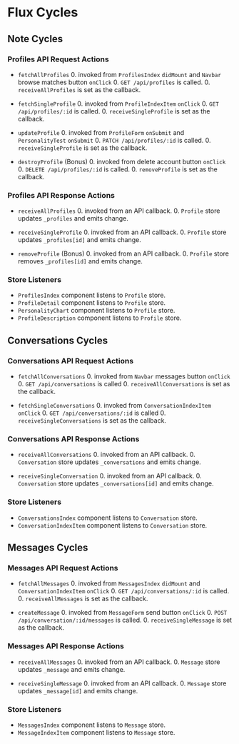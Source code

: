 # Flux Cycles

<!-- Flux loops are organized by data type. Under each data type, there may
be sub-categories, and each action is listed with the sequence of events
that result from its invocation, ending with the API or store. Finally,
store listeners are listed at the end.

You should be able to use this document trace an **action** starting
with where it was invoked, through the **API**/**store** involved, and
finally to the **components** that update as a result. This is important
because once you start implementing your flux loops, that's precisely
what you'll need to do. -->


## Note Cycles

### Profiles API Request Actions

* `fetchAllProfiles`
  0. invoked from `ProfilesIndex` `didMount` and `Navbar` browse matches button `onClick`
  0. `GET /api/profiles` is called.
  0. `receiveAllProfiles` is set as the callback.

* `fetchSingleProfile`
  0. invoked from `ProfileIndexItem` `onClick`
  0. `GET /api/profiles/:id` is called.
  0. `receiveSingleProfile` is set as the callback.

* `updateProfile`
  0. invoked from `ProfileForm` `onSubmit` and `PersonalityTest` `onSubmit`
  0. `PATCH /api/profiles/:id` is called.
  0. `receiveSingleProfile` is set as the callback.

* `destroyProfile` (Bonus)
  0. invoked from delete account button `onClick`
  0. `DELETE /api/profiles/:id` is called.
  0. `removeProfile` is set as the callback.

### Profiles API Response Actions

* `receiveAllProfiles`
  0. invoked from an API callback.
  0. `Profile` store updates `_profiles` and emits change.

* `receiveSingleProfile`
  0. invoked from an API callback.
  0. `Profile` store updates `_profiles[id]` and emits change.

* `removeProfile` (Bonus)
  0. invoked from an API callback.
  0. `Profile` store removes `_profiles[id]` and emits change.

### Store Listeners

* `ProfilesIndex` component listens to `Profile` store.
* `ProfileDetail` component listens to `Profile` store.
* `PersonalityChart` component listens to `Profile` store.
* `ProfileDescription` component listens to `Profile` store.

## Conversations Cycles

### Conversations API Request Actions

* `fetchAllConversations`
  0. invoked from `Navbar` messages button `onClick`
  0. `GET /api/conversations` is called
  0. `receiveAllConversations` is set as the callback.

* `fetchSingleConversations`
  0. invoked from `ConversationIndexItem` `onClick`
  0. `GET /api/conversations/:id` is called
  0. `receiveSingleConversations` is set as the callback.

### Conversations API Response Actions
* `receiveAllConversations`
  0. invoked from an API callback.
  0. `Conversation` store updates `_conversations` and emits change.

* `receiveSingleConversation`
  0. invoked from an API callback.
  0. `Conversation` store updates `_conversations[id]` and emits change.

### Store Listeners
* `ConversationsIndex` component listens to `Conversation` store.
* `ConversationIndexItem` component listens to `Conversation` store.

## Messages Cycles

### Messages API Request Actions

* `fetchAllMessages`
  0. invoked from `MessagesIndex` `didMount` and `ConversationIndexItem` `onClick`
  0. `GET /api/conversations/:id` is called.
  0. `receiveAllMessages` is set as the callback.

* `createMessage`
  0. invoked from `MessageForm` send button `onClick`
  0. `POST /api/conversation/:id/messages` is called.
  0. `receiveSingleMessage` is set as the callback.

### Messages API Response Actions

* `receiveAllMessages`
  0. invoked from an API callback.
  0. `Message` store updates `_message` and emits change.

* `receiveSingleMessage`
  0. invoked from an API callback.
  0. `Message` store updates `_message[id]` and emits change.

### Store Listeners

* `MessagesIndex` component listens to `Message` store.
* `MessageIndexItem` component listens to `Message` store.

